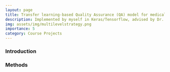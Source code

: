 ```yaml
---
layout: page
title: Transfer learning-based Quality Assurance (QA) model for medical image registration
description: Implemented by myself in Keras/Tensorflow, advised by Dr. Geoffrey Hugo
img: assets/img/multilevelstrategy.png
importance: 5
category: Course Projects
---
```


<h3 class="container-title"> Introduction </h3>



<h3 class="container-title"> Methods </h3>

